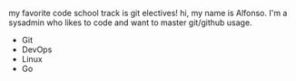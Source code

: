 my favorite code school track is git electives!
hi, my name is Alfonso. I'm a sysadmin who likes to code and want to master git/github usage.
* Git
* DevOps
* Linux
* Go
